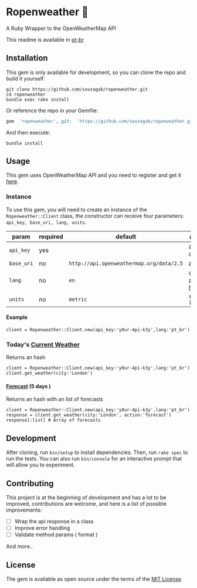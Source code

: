 

# Ropenweather :gem:
A Ruby Wrapper to the OpenWeatherMap API

This readme is available in [pt-br](README.pt-br.md)

## Installation
This gem is only available for development, so you can clone the repo and build it yourself:



```
git clone https://github.com/souzagab/ropenweather.git
cd ropenweather
bundle exec rake install
```
Or reference the repo in your Gemfile:
```ruby
gem  'ropenweather', git:  'https://github.com/souzagab/ropenweather.git'
```

And then execute:
```
bundle install
```


## Usage
This gem uses OpenWeatherMap API and you need to register and get it  [here](https://home.openweathermap.org/api_keys).

### Instance

To use this gem, you will need to create an instance of the `Ropenweather::Client` class, the constructor can receive four parameters: `api_key, base_uri, lang, units`.

| param | required | default | accepted values |
| --- | --- | --- | --- |
| `api_key` | yes || api-key from openweathermap |
| `base_uri` | no | `http://api.openweathermap.org/data/2.5` | api url |
| `lang` | no | `en` | check the accepted values [here](https://openweathermap.org/current#data) |
| `units` | no | `metric` | ``standard metric imperial`` |

#### Example

    client = Ropenweather::Client.new(api_key:'y0ur-4pi-k3y',lang:'pt_br')

### Today's [Current Weather](https://openweathermap.org/current)
Returns an hash

    client = Ropenweather::Client.new(api_key:'y0ur-4pi-k3y',lang:'pt_br')
    client.get_weather(city:'London')

#### [Forecast](https://openweathermap.org/forecast5) (5 days )
Returns an hash with an list of forecasts

    client = Ropenweather::Client.new(api_key:'y0ur-4pi-k3y',lang:'pt_br')
    response = client.get_weather(city:'London', action:'forecast')
    response[:list] # Array of forecasts


## Development

After cloning, run `bin/setup` to install dependencies. Then, run `rake spec` to run the tests. You can also run `bin/console` for an interactive prompt that will allow you to experiment.






## Contributing

   This project is at the beginning of development and has a lot to be improved, contributions are welcome, and here is a list of possible improvements:


 - [ ] Wrap the api response in a class
 - [ ] Improve error handling
 - [ ] Validate method params ( format )

And more..

## License

The gem is available as open source under the terms of the [MIT License](https://opensource.org/licenses/MIT).
